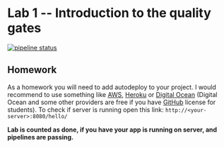 # Lab 1 -- Introduction to the quality gates

[![pipeline status](https://gitlab.com/sqr-inno/s23/s23-lab-1-introduction-to-the-quality-gates/badges/main/pipeline.svg)](https://gitlab.com/sqr-inno/s23/s23-lab-1-introduction-to-the-quality-gates/-/commits/main)

## Homework

As a homework you will need to add autodeploy to your project. I would recommend to use something like [AWS](https://console.aws.amazon.com), [Heroku](https://heroku.com) or [Digital Ocean](https://www.digitalocean.com/) (Digital Ocean and some other providers are free if you have [GitHub](https://education.github.com/students) license for students).  To check if server is running open this link: `http://<your-server>:8080/hello/`

**Lab is counted as done, if you have your app is running on server, and pipelines are passing.**